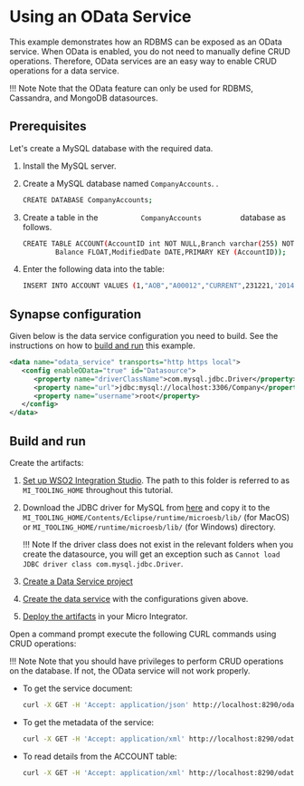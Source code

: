 # Using an OData Service

This example demonstrates how an RDBMS can be exposed as an OData service. When OData is enabled, you do not need to manually define CRUD operations. Therefore, OData services are an easy way to enable CRUD operations for a data service.

!!! Note
    Note that the OData feature can only be used for RDBMS, Cassandra, and MongoDB datasources.

## Prerequisites

Let's create a MySQL database with the required data.

1.  Install the MySQL server.
2.  Create a MySQL database named `CompanyAccounts`.
    .  

    ```bash
    CREATE DATABASE CompanyAccounts;
    ```

3.  Create a table in the `           CompanyAccounts          `
    database as follows.

    ```bash
    CREATE TABLE ACCOUNT(AccountID int NOT NULL,Branch varchar(255) NOT NULL, AccountNumber varchar(255),AccountType ENUM('CURRENT', 'SAVINGS') NOT NULL,
            Balance FLOAT,ModifiedDate DATE,PRIMARY KEY (AccountID)); 
    ```

4.  Enter the following data into the table:  

    ```bash
    INSERT INTO ACCOUNT VALUES (1,"AOB","A00012","CURRENT",231221,'2014-12-02');
    ```

## Synapse configuration

Given below is the data service configuration you need to build. See the instructions on how to [build and run](#build-and-run) this example.

```xml
<data name="odata_service" transports="http https local">
   <config enableOData="true" id="Datasource">
      <property name="driverClassName">com.mysql.jdbc.Driver</property>
      <property name="url">jdbc:mysql://localhost:3306/Company</property>
      <property name="username">root</property>
   </config>
</data>
```

## Build and run

Create the artifacts:

1. [Set up WSO2 Integration Studio](../../../../develop/installing-WSO2-Integration-Studio). The path to this folder is referred to as `MI_TOOLING_HOME` throughout this tutorial.
2.  Download the JDBC driver for MySQL from [here](http://dev.mysql.com/downloads/connector/j/) and copy it to the `MI_TOOLING_HOME/Contents/Eclipse/runtime/microesb/lib/` (for MacOS) or 
`MI_TOOLING_HOME/runtime/microesb/lib/` (for Windows) directory. 

    !!! Note
        If the driver class does not exist in the relevant folders when you create the datasource, you will get an exception such as `Cannot load JDBC driver class com.mysql.jdbc.Driver`.
        
3. [Create a Data Service project](../../../../develop/creating-projects/#data-services-project)
4. [Create the data service](../../../../develop/creating-artifacts/data-services/creating-data-services) with the configurations given above.
5. [Deploy the artifacts](../../../../develop/deploy-and-run) in your Micro Integrator.

Open a command prompt execute the following CURL commands using CRUD operations:

!!! Note
    Note that you should have privileges to perform CRUD operations on the database. If not, the OData service will not work properly.


-   To get the service document:

    ```bash
    curl -X GET -H 'Accept: application/json' http://localhost:8290/odata/ExposeDatabaseService/Datasource
    ```

-   To get the metadata of the service:

    ```bash
    curl -X GET -H 'Accept: application/xml' http://localhost:8290/odata/ExposeDatabaseService/Datasource/$metadata
    ```

-   To read details from the ACCOUNT table:

    ```bash
    curl -X GET -H 'Accept: application/xml' http://localhost:8290/odata/ExposeDatabaseService/Datasource/ACCOUNT
    ```
